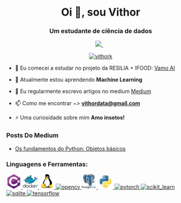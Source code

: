 <h1 align="center">Oi 👋, sou Vithor</h1>
<h3 align="center">Um estudante de ciência de dados</h3>

<p align='center'>
 
  <a href="https://www.linkedin.com/in/vithor-data/">
    <img src="https://img.shields.io/badge/linkedin-%230077B5.svg?&style=for-the-badge&logo=linkedin&logoColor=white" />
  </a>&nbsp;&nbsp;
</p>

<p align='center'>
  <a href="#"><img src="https://github-readme-stats.vercel.app/api?username=vithork&show_icons=true&theme=tokyonight&locale=pt-br" alt="vithork" width="350"></a>
</p>

- 🔭 Eu comecei a estudar no projeto da RESILIA + IFOOD: [Vamo AI](https://exame.com/tecnologia/ifood-quer-ensinar-programacao-para-mulheres-e-negros-pobres/)

- 🌱 Atualmente estou aprendendo **Machine Learning**

- 📝 Eu regularmente escrevo artigos no medium [Medium](https://vithork.medium.com/)

- 📫 Como me encontrar ~> **vithordata@gmail.com**

- ⚡ Uma curiosidade sobre mim **Amo insetos!**

### Posts Do Medium
<!-- BLOG-POST-LIST:START -->
- [Os fundamentos do Python: Objetos básicos](https://medium.com/@vithork/os-fundamentos-do-python-objetos-b%C3%A1sicos-8279ef2ff338?source=rss-7d2159006834------2)
<!-- BLOG-POST-LIST:END -->

<h3 align="left">Linguagens e Ferramentas:</h3>
<p align="left"> <a href="https://www.w3schools.com/cs/" target="_blank"> <img src="https://raw.githubusercontent.com/devicons/devicon/master/icons/csharp/csharp-original.svg" alt="csharp" width="40" height="40"/> </a> <a href="https://www.docker.com/" target="_blank"> <img src="https://raw.githubusercontent.com/devicons/devicon/master/icons/docker/docker-original-wordmark.svg" alt="docker" width="40" height="40"/> </a> <a href="https://www.linux.org/" target="_blank"> <img src="https://raw.githubusercontent.com/devicons/devicon/master/icons/linux/linux-original.svg" alt="linux" width="40" height="40"/> </a> <a href="https://opencv.org/" target="_blank"> <img src="https://www.vectorlogo.zone/logos/opencv/opencv-icon.svg" alt="opencv" width="40" height="40"/> </a> <a href="https://www.postgresql.org" target="_blank"> <img src="https://raw.githubusercontent.com/devicons/devicon/master/icons/postgresql/postgresql-original-wordmark.svg" alt="postgresql" width="40" height="40"/> </a> <a href="https://www.python.org" target="_blank"> <img src="https://raw.githubusercontent.com/devicons/devicon/master/icons/python/python-original.svg" alt="python" width="40" height="40"/> </a> <a href="https://pytorch.org/" target="_blank"> <img src="https://www.vectorlogo.zone/logos/pytorch/pytorch-icon.svg" alt="pytorch" width="40" height="40"/> </a> <a href="https://scikit-learn.org/" target="_blank"> <img src="https://upload.wikimedia.org/wikipedia/commons/0/05/Scikit_learn_logo_small.svg" alt="scikit_learn" width="40" height="40"/> </a> <a href="https://www.sqlite.org/" target="_blank"> <img src="https://www.vectorlogo.zone/logos/sqlite/sqlite-icon.svg" alt="sqlite" width="40" height="40"/> </a> <a href="https://www.tensorflow.org" target="_blank"> <img src="https://www.vectorlogo.zone/logos/tensorflow/tensorflow-icon.svg" alt="tensorflow" width="40" height="40"/> </a> </p>

